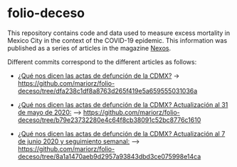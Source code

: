 # folio-deceso

This repository contains code and data used to measure excess mortality in Mexico City in the context of the COVID-19 epidemic. This information was published as a series of articles in the magazine [Nexos](https://nexos.com.mx/). 

Different commits correspond to the different articles as follows:
- [¿Qué nos dicen las actas de defunción de la CDMX?](https://datos.nexos.com.mx/?p=1388) -> https://github.com/mariorz/folio-deceso/tree/dfa238c1df8a8763d265f419e5a659555031036a


- [¿Qué nos dicen las actas de defunción de la CDMX? Actualización al 31 de mayo de 2020:](https://datos.nexos.com.mx/?p=1443) –> https://github.com/mariorz/folio-deceso/tree/b79e23732280e4c64f8cb38091c52bc8776c1610

- [¿Qué nos dicen las actas de defunción de la CDMX? Actualización al 7 de junio 2020 y seguimiento semanal:](https://datos.nexos.com.mx/?p=1458) –> https://github.com/mariorz/folio-deceso/tree/8a1a1470aeb9d2957a93843dbd3ce075998e14ca

